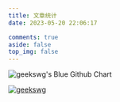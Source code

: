 ```yaml
---
title: 文章统计
date: 2023-05-20 22:06:17

comments: true
aside: false
top_img: false
---
```


<img src="https://ghchart.rshah.org/409ba5/geekswg" alt="geekswg's Blue Github Chart" />

[![geekswg](https://cdn.jsdelivr.net/gh/geekswg/geekswg/profile-snake-contrib/github-contribution-grid-snake.svg "geekswg's Github")](https://github.com/geekswg)

<!--
https://blog.eurkon.com/post/1213ef82.html?highlight=%E7%BB%9F%E8%AE%A1
当然也可以在其他页面引入文章统计图，如果出现图表显示不全的现象可以修改 div 的 height 属性。。
posts-chart 的 data-start="2021-01" 属性表示文章发布时间统计图仅显示 2021-01 及以后的文章数据。
tags-chart 的 data-length="10" 属性表示仅显示排名前 10 的标签。
categories-chart 的 data-parent="true" 属性表示 有子分类 时以旭日图显示分类，其他 无子分类 或 设置为false 或 不设置该属性 或 设置为其他非true属性 情况都以饼状图显示分类。
-->
<!-- 文章发布时间统计图 -->
<div id="posts-chart" data-start="2021-01" style="border-radius: 8px; height: 300px; padding: 10px;"></div>
<!-- 文章标签统计图 -->
<div id="tags-chart" data-length="10" style="border-radius: 8px; height: 300px; padding: 10px;"></div>
<!-- 文章分类统计图 -->
<div id="categories-chart" data-parent="true" style="border-radius: 8px; height: 300px; padding: 10px;"></div>

